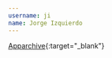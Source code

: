 ```yaml
---
username: ji
name: Jorge Izquierdo
---
```


[Apparchive](http://www.appchive.net){:target="_blank"}
